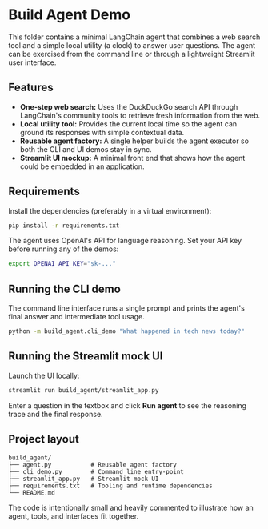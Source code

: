 # Build Agent Demo

This folder contains a minimal LangChain agent that combines a web search tool and a
simple local utility (a clock) to answer user questions. The agent can be exercised
from the command line or through a lightweight Streamlit user interface.

## Features

- **One-step web search:** Uses the DuckDuckGo search API through LangChain's community
tools to retrieve fresh information from the web.
- **Local utility tool:** Provides the current local time so the agent can ground its
responses with simple contextual data.
- **Reusable agent factory:** A single helper builds the agent executor so both the CLI
and UI demos stay in sync.
- **Streamlit UI mockup:** A minimal front end that shows how the agent could be embedded
in an application.

## Requirements

Install the dependencies (preferably in a virtual environment):

```bash
pip install -r requirements.txt
```

The agent uses OpenAI's API for language reasoning. Set your API key before running any
of the demos:

```bash
export OPENAI_API_KEY="sk-..."
```

## Running the CLI demo

The command line interface runs a single prompt and prints the agent's final answer and
intermediate tool usage.

```bash
python -m build_agent.cli_demo "What happened in tech news today?"
```

## Running the Streamlit mock UI

Launch the UI locally:

```bash
streamlit run build_agent/streamlit_app.py
```

Enter a question in the textbox and click **Run agent** to see the reasoning trace and the
final response.

## Project layout

```
build_agent/
├── agent.py           # Reusable agent factory
├── cli_demo.py        # Command line entry-point
├── streamlit_app.py   # Streamlit mock UI
├── requirements.txt   # Tooling and runtime dependencies
└── README.md
```

The code is intentionally small and heavily commented to illustrate how an agent, tools,
and interfaces fit together.
